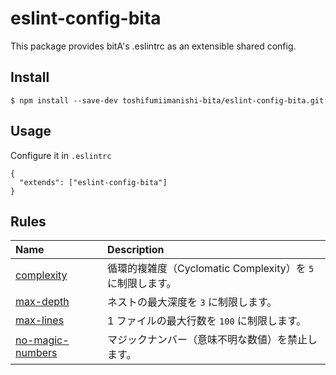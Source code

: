 # eslint-config-bita

This package provides bitA's .eslintrc as an extensible shared config.

## Install

```
$ npm install --save-dev toshifumiimanishi-bita/eslint-config-bita.git
```

## Usage

Configure it in `.eslintrc`

```
{
  "extends": ["eslint-config-bita"]
}
```

## Rules

| Name | Description |
| :--- | :--- |
| [complexity](https://eslint.org/docs/rules/complexity) | 循環的複雑度（Cyclomatic Complexity）を `5` に制限します。  |
| [max-depth](https://eslint.org/docs/rules/max-depth) | ネストの最大深度を `3` に制限します。 |
| [max-lines](https://eslint.org/docs/rules/max-lines) | 1 ファイルの最大行数を `100` に制限します。 |
| [no-magic-numbers](https://eslint.org/docs/rules/max-statements) | マジックナンバー（意味不明な数値）を禁止します。 |
